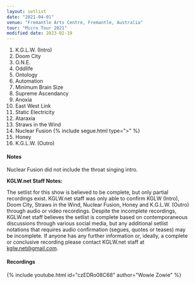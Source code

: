 ```yaml
---
layout: setlist
date: "2021-04-01"
venue: "Fremantle Arts Centre, Fremantle, Australia"
tour: "Micro Tour 2021"
modified date: 2023-02-19
---
```



 1. K.G.L.W. (Intro)
 2. Doom City
 3. O.N.E.
 4. Oddlife
 5. Ontology
 6. Automation
 7. Minimum Brain Size
 8. Supreme Ascendancy
 9. Anoxia
10. East West Link
11. Static Electricity
12. Ataraxia
13. Straws in the Wind
14. Nuclear Fusion
   {% include segue.html type=">" %}
15. Honey
16. K.G.L.W. (Outro)

#### Notes

Nuclear Fusion did not include the throat singing intro.

**KGLW.net Staff Notes:**

The setlist for this show is believed to be complete, but only partial recordings exist. KGLW.net staff was only able to confirm KGLW (Intro), Doom City, Straws in the Wind, Nuclear Fusion, Honey and K.G.L.W. (Outro) through audio or video recordings. Despite the incomplete recordings, KGLW.net staff believes the setlist is complete based on contemporaneous discussions through various social media, but any additional setlist notations that requires audio confirmation (segues, quotes or teases) may be incomplete. If anyone has any further information or, ideally, a complete or conclusive recording please contact KGLW.net staff at [kglw.net@gmail.com](email:kglw.net@gmail.com).

#### Recordings

{% include youtube.html id="czEDRo08C68" author="Wowie Zowie" %}
